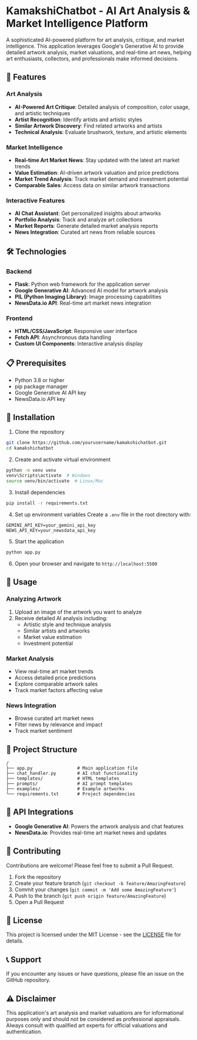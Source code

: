 # KamakshiChatbot - AI Art Analysis & Market Intelligence Platform

A sophisticated AI-powered platform for art analysis, critique, and market intelligence. This application leverages Google's Generative AI to provide detailed artwork analysis, market valuations, and real-time art news, helping art enthusiasts, collectors, and professionals make informed decisions.

## 🎨 Features

### Art Analysis
- **AI-Powered Art Critique**: Detailed analysis of composition, color usage, and artistic techniques
- **Artist Recognition**: Identify artists and artistic styles
- **Similar Artwork Discovery**: Find related artworks and artists
- **Technical Analysis**: Evaluate brushwork, texture, and artistic elements

### Market Intelligence
- **Real-time Art Market News**: Stay updated with the latest art market trends
- **Value Estimation**: AI-driven artwork valuation and price predictions
- **Market Trend Analysis**: Track market demand and investment potential
- **Comparable Sales**: Access data on similar artwork transactions

### Interactive Features
- **AI Chat Assistant**: Get personalized insights about artworks
- **Portfolio Analysis**: Track and analyze art collections
- **Market Reports**: Generate detailed market analysis reports
- **News Integration**: Curated art news from reliable sources

## 🛠️ Technologies

### Backend
- **Flask**: Python web framework for the application server
- **Google Generative AI**: Advanced AI model for artwork analysis
- **PIL (Python Imaging Library)**: Image processing capabilities
- **NewsData.io API**: Real-time art market news integration

### Frontend
- **HTML/CSS/JavaScript**: Responsive user interface
- **Fetch API**: Asynchronous data handling
- **Custom UI Components**: Interactive analysis display

## 📋 Prerequisites

- Python 3.8 or higher
- pip package manager
- Google Generative AI API key
- NewsData.io API key

## 🔧 Installation

1. Clone the repository
```bash
git clone https://github.com/yourusername/kamakshichatbot.git
cd kamakshichatbot
```

2. Create and activate virtual environment
```bash
python -m venv venv
venv\Scripts\activate  # Windows
source venv/bin/activate  # Linux/Mac
```

3. Install dependencies
```bash
pip install -r requirements.txt
```

4. Set up environment variables
Create a `.env` file in the root directory with:
```env
GEMINI_API_KEY=your_gemini_api_key
NEWS_API_KEY=your_newsdata_api_key
```

5. Start the application
```bash
python app.py
```

6. Open your browser and navigate to `http://localhost:5500`

## 🚀 Usage

### Analyzing Artwork
1. Upload an image of the artwork you want to analyze
2. Receive detailed AI analysis including:
   - Artistic style and technique analysis
   - Similar artists and artworks
   - Market value estimation
   - Investment potential

### Market Analysis
- View real-time art market trends
- Access detailed price predictions
- Explore comparable artwork sales
- Track market factors affecting value

### News Integration
- Browse curated art market news
- Filter news by relevance and impact
- Track market sentiment

## 📁 Project Structure
```
/
├── app.py                 # Main application file
├── chat_handler.py        # AI chat functionality       
├── templates/             # HTML templates
├── prompts/               # AI prompt templates
├── examples/              # Example artworks
└── requirements.txt       # Project dependencies
```

## 🔄 API Integrations

- **Google Generative AI**: Powers the artwork analysis and chat features
- **NewsData.io**: Provides real-time art market news and updates

## 🤝 Contributing

Contributions are welcome! Please feel free to submit a Pull Request.

1. Fork the repository
2. Create your feature branch (`git checkout -b feature/AmazingFeature`)
3. Commit your changes (`git commit -m 'Add some AmazingFeature'`)
4. Push to the branch (`git push origin feature/AmazingFeature`)
5. Open a Pull Request

## 📜 License

This project is licensed under the MIT License - see the [LICENSE](LICENSE) file for details.

## 📞 Support

If you encounter any issues or have questions, please file an issue on the GitHub repository.

## ⚠️ Disclaimer

This application's art analysis and market valuations are for informational purposes only and should not be considered as professional appraisals. Always consult with qualified art experts for official valuations and authentication.